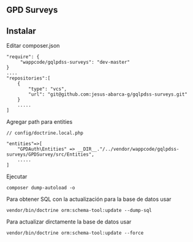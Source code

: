 GPD Surveys
--------


## Instalar

Editar composer.json

    "require": {
         "wappcode/gqlpdss-surveys": "dev-master"
    }
    ....
    "repositories":[
        {
            "type": "vcs",
            "url": "git@github.com:jesus-abarca-g/gqlpdss-surveys.git"
        }
        .....
    ]


Agregar path para entities

    // config/doctrine.local.php

    "entities"=>[
        "GPDAuth\Entities" => __DIR__."/../vendor/wappcode/gqlpdss-surveys/GPDSurvey/src/Entities",
        .....
    ]

Ejecutar

    composer dump-autoload -o

Para obtener SQL con la actualización para la base de datos usar

    vendor/bin/doctrine orm:schema-tool:update --dump-sql

Para actualizar dirctamente la base de datos usar

    vendor/bin/doctrine orm:schema-tool:update --force